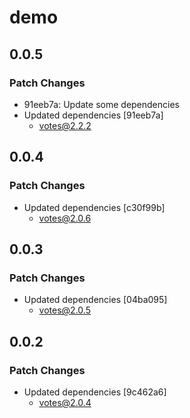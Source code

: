 # demo

## 0.0.5

### Patch Changes

- 91eeb7a: Update some dependencies
- Updated dependencies [91eeb7a]
  - votes@2.2.2

## 0.0.4

### Patch Changes

- Updated dependencies [c30f99b]
  - votes@2.0.6

## 0.0.3

### Patch Changes

- Updated dependencies [04ba095]
  - votes@2.0.5

## 0.0.2

### Patch Changes

- Updated dependencies [9c462a6]
  - votes@2.0.4
